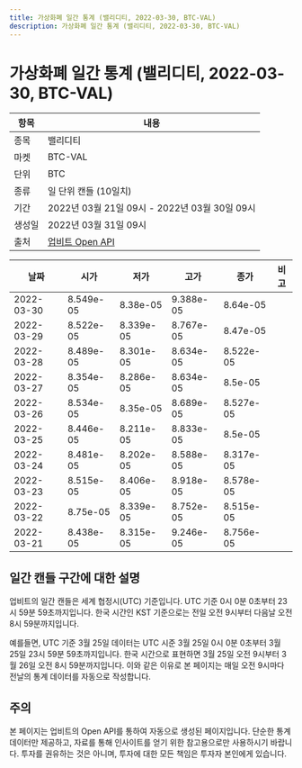 ```yaml
---
title: 가상화폐 일간 통계 (밸리디티, 2022-03-30, BTC-VAL)
description: 가상화폐 일간 통계 (밸리디티, 2022-03-30, BTC-VAL)
---
```



가상화폐 일간 통계 (밸리디티, 2022-03-30, BTC-VAL)
===

|항목|내용|
|--|--|
|종목|밸리디티|
|마켓|BTC-VAL|
|단위|BTC|
|종류|일 단위 캔들 (10일치)|
|기간|2022년 03월 21일 09시 - 2022년 03월 30일 09시|
|생성일|2022년 03월 31일 09시|
|출처|[업비트 Open API](https://docs.upbit.com)|


|날짜|시가|저가|고가|종가|비고|
|--|--|--|--|--|--|
|2022-03-30|8.549e-05|8.38e-05|9.388e-05|8.64e-05|    |
|2022-03-29|8.522e-05|8.339e-05|8.767e-05|8.47e-05|    |
|2022-03-28|8.489e-05|8.301e-05|8.634e-05|8.522e-05|    |
|2022-03-27|8.354e-05|8.286e-05|8.634e-05|8.5e-05|    |
|2022-03-26|8.534e-05|8.35e-05|8.689e-05|8.527e-05|    |
|2022-03-25|8.446e-05|8.211e-05|8.833e-05|8.5e-05|    |
|2022-03-24|8.481e-05|8.202e-05|8.588e-05|8.317e-05|    |
|2022-03-23|8.515e-05|8.406e-05|8.918e-05|8.578e-05|    |
|2022-03-22|8.75e-05|8.339e-05|8.752e-05|8.515e-05|    |
|2022-03-21|8.438e-05|8.315e-05|9.246e-05|8.756e-05|    |


일간 캔들 구간에 대한 설명
---


업비트의 일간 캔들은 세계 협정시(UTC) 기준입니다. 
UTC 기준 0시 0분 0초부터 23시 59분 59초까지입니다. 
한국 시간인 KST 기준으로는 전일 오전 9시부터 다음날 오전 8시 59분까지입니다. 


예를들면, UTC 기준 3월 25일 데이터는 UTC 시준 3월 25일 0시 0분 0초부터 3월 25일 23시 59분 59초까지입니다. 
한국 시간으로 표현하면 3월 25일 오전 9시부터 3월 26일 오전 8시 59분까지입니다. 
이와 같은 이유로 본 페이지는 매일 오전 9시마다 전날의 통계 데이터를 자동으로 작성합니다. 


주의
---


본 페이지는 업비트의 Open API를 통하여 자동으로 생성된 페이지입니다. 
단순한 통계 데이터만 제공하고, 자료를 통해 인사이트를 얻기 위한 참고용으로만 사용하시기 바랍니다. 
투자를 권유하는 것은 아니며, 투자에 대한 모든 책임은 투자자 본인에게 있습니다. 
